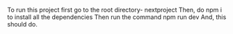 To run this project first go to the root directory- nextproject
Then, do npm i to install all the dependencies
Then run the command npm run dev
And, this should do.